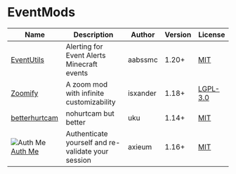 # EventMods

| Name | Description | Author | Version | License |
| ---- | ---- | ---- | ----- | ---- |
|[EventUtils](https://modrinth.com/mod/alerts)|Alerting for Event Alerts Minecraft events|aabssmc|1.20+|[MIT](/licenses/licenses.md#mit)|
|[Zoomify](https://modrinth.com/mod/zoomify/)|A zoom mod with infinite customizability|isxander|1.18+|[LGPL-3.0](/licenses/licenses.md#lgpl-30)|
|[betterhurtcam](https://modrinth.com/mod/betterhurtcam/) |nohurtcam but better|uku|1.14+|[MIT](/licenses/licenses.md#mit)|
|![Auth Me](https://cdn.modrinth.com/data/yjgIrBjZ/icon.png)[Auth Me](https://modrinth.com/mod/auth-me)|Authenticate yourself and re-validate your session|axieum|1.16+|[MIT](/licenses/licenses.md#mit)|

